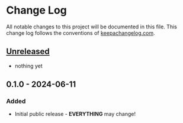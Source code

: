 # Change Log
All notable changes to this project will be documented in this file. This change log follows the conventions of [keepachangelog.com](http://keepachangelog.com/).

## [Unreleased]

- nothing yet

## 0.1.0 - 2024-06-11
### Added
- Initial public release - **EVERYTHING** may change!

[Unreleased]: https://github.com/luposlip/clarch/compare/0.1.1...HEAD
[0.1.0]: https://github.com/luposlip/clarch/compare/HEAD...0.1.0
